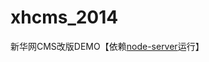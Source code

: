 xhcms_2014
==========

新华网CMS改版DEMO【依赖<a href="https://github.com/shy2850/node-server">node-server</a>运行】
